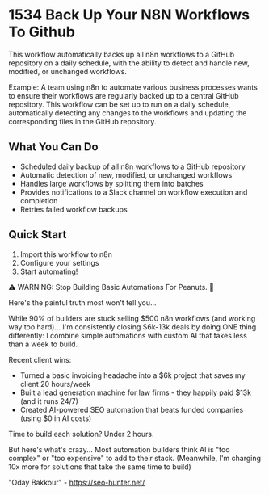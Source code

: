 # 1534 Back Up Your N8N Workflows To Github

This workflow automatically backs up all n8n workflows to a GitHub repository on a daily schedule, with the ability to detect and handle new, modified, or unchanged workflows.

Example: A team using n8n to automate various business processes wants to ensure their workflows are regularly backed up to a central GitHub repository. This workflow can be set up to run on a daily schedule, automatically detecting any changes to the workflows and updating the corresponding files in the GitHub repository.

## What You Can Do
- Scheduled daily backup of all n8n workflows to a GitHub repository
- Automatic detection of new, modified, or unchanged workflows
- Handles large workflows by splitting them into batches
- Provides notifications to a Slack channel on workflow execution and completion
- Retries failed workflow backups

## Quick Start
1. Import this workflow to n8n
2. Configure your settings
3. Start automating!

⚠️ WARNING: Stop Building Basic Automations For Peanuts. 🚫

Here's the painful truth most won't tell you...

While 90% of builders are stuck selling $500 n8n workflows (and working way too hard)...
I'm consistently closing $6k-13k deals by doing ONE thing differently:
I combine simple automations with custom AI that takes less than a week to build.

Recent client wins:
* Turned a basic invoicing headache into a $6k project that saves my client 20 hours/week
* Built a lead generation machine for law firms - they happily paid $13k (and it runs 24/7)
* Created AI-powered SEO automation that beats funded companies (using $0 in AI costs)

Time to build each solution? Under 2 hours.

But here's what's crazy...
Most automation builders think AI is "too complex" or "too expensive" to add to their stack.
(Meanwhile, I'm charging 10x more for solutions that take the same time to build)

"Oday Bakkour" - https://seo-hunter.net/
